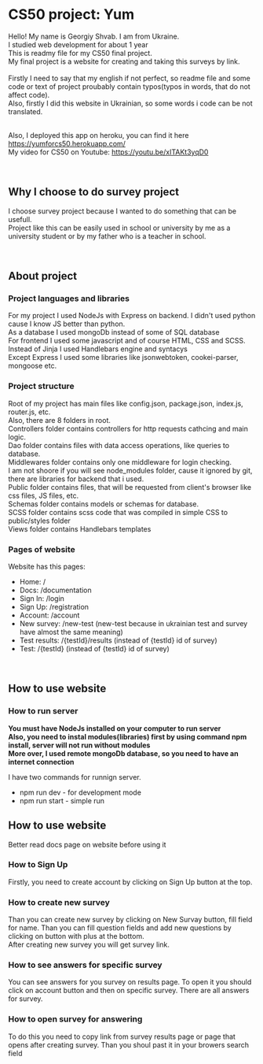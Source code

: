 # **CS50 project: Yum**

Hello! My name is Georgiy Shvab. I am from Ukraine.<br/>
I studied web development for about 1 year<br/>
This is readmy file for my CS50 final project.<br/>
My final project is a website for creating and taking this surveys by link.<br/>
<br/>
Firstly I need to say that my english if not perfect, so readme file and some code or text of project proubably contain typos(typos in words, that do not affect code).<br/>
Also, firstly I did this website in Ukrainian, so some words i code can be not translated.<br/>
<br/>

Also, I deployed this app on heroku, you can find it here https://yumforcs50.herokuapp.com/<br/>
My video for CS50 on Youtube: https://youtu.be/xITAKt3yqD0<br>

<br/>

## **Why I choose to do survey project**

I choose survey project because I wanted to do something that can be usefull.<br/>
Project like this can be easily used in school or university by me as a university student or by my father who is a teacher in school.<br/>

<br/>

## **About project**

### **Project languages and libraries**

For my project I used NodeJs with Express on backend. I didn't used python cause I know JS better than python.<br/>
As a database I used mongoDb instead of some of SQL database<br/>
For frontend I used some javascript and of course HTML, CSS and SCSS.<br/>
Instead of Jinja I used Handlebars engine and syntacys<br/>
Except Express I used some libraries like jsonwebtoken, cookei-parser, mongoose etc.<br/>

### **Project structure**

Root of my project has main files like config.json, package.json, index.js, router.js, etc.<br/>
Also, there are 8 folders in root.<br/>
Controllers folder contains controllers for http requests cathcing and main logic.<br/>
Dao folder contains files with data access operations, like queries to database.<br/>
Middlewares folder contains only one middleware for login checking.<br/>
I am not shoore if you will see node_modules folder, cause it ignored by git, there are libraries for backend that i used.<br/>
Public folder contains files, that will be requested from client's browser like css files, JS files, etc.<br/>
Schemas folder contains models or schemas for database.<br/>
SCSS folder contains scss code that was compiled in simple CSS to public/styles folder<br/>
Views folder contains Handlebars templates<br/>

### **Pages of website**

Website has this pages:<br/>

-   Home: /
-   Docs: /documentation
-   Sign In: /login
-   Sign Up: /registration
-   Account: /account
-   New survey: /new-test (new-test because in ukrainian test and survey have almost the same meaning)
-   Test results: /{testId}/results (instead of {testId} id of survey)
-   Test: /{testId} (instead of {testId} id of survey)

<br/>

## **How to use website**

### **How to run server**

**You must have NodeJs installed on your computer to run server**<br/>
**Also, you need to instal modules(libraries) first by using command npm install, server will not run without modules**<br/>
**More over, I used remote mongoDb database, so you need to have an internet connection**<br/>

I have two commands for runnign server.<br/>

-   npm run dev - for development mode
-   npm run start - simple run

## How to use website

Better read docs page on website before using it<br/>

### **How to Sign Up**

Firstly, you need to create account by clicking on Sign Up button at the top.<br/>

### **How to create new survey**

Than you can create new survey by clicking on New Survay button, fill field for name. Than you can fill question fields and add new questions by clicking on button with plus at the bottom.<br/>
After creating new survey you will get survey link.<br/>

### **How to see answers for specific survey**

You can see answers for you survey on results page. To open it you should click on account button and then on specific survey. There are all answers for survey.<br/>

### **How to open survey for answering**

To do this you need to copy link from survey results page or page that opens after creating survey. Than you shoul past it in your browers search field<br/>
